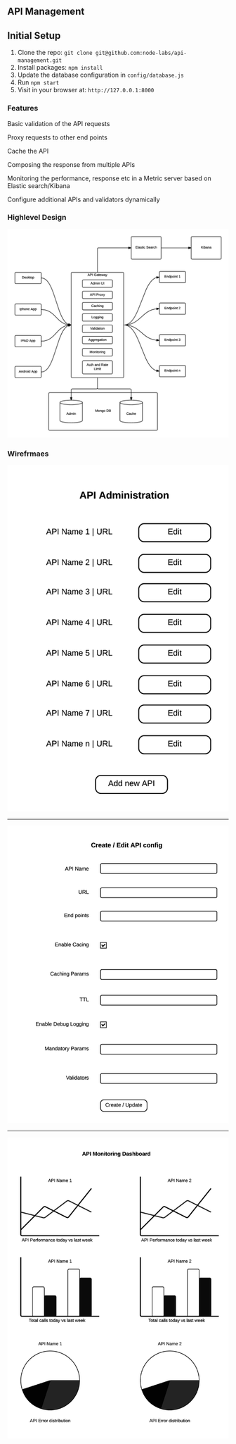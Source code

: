 ## API Management

## Initial Setup

1. Clone the repo: `git clone git@github.com:node-labs/api-management.git`
2. Install packages: `npm install`
3. Update the database configuration in `config/database.js`
4. Run `npm start`
5. Visit in your browser at: `http://127.0.0.1:8000`

### Features

Basic validation of the API requests

Proxy requests to other end points

Cache the API 

Composing the response from multiple APIs

Monitoring the performance, response etc in a Metric server based on Elastic search/Kibana

Configure additional APIs and validators dynamically


### Highlevel Design

![alt tag](https://github.com/node-labs/api-management/blob/master/images/high-level-design.png)

### Wirefrmaes
![alt tag](https://github.com/node-labs/api-management/blob/master/images/wireframe-home-page.png)
****
![alt tag](https://github.com/node-labs/api-management/blob/master/images/wireframe-create-edit-config.png)
****
![alt tag](https://github.com/node-labs/api-management/blob/master/images/wireframe-monitoring-dashboard.png)

